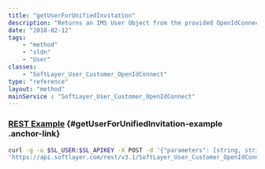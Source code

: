 ```yaml
---
title: "getUserForUnifiedInvitation"
description: "Returns an IMS User Object from the provided OpenIdConnect User ID or IBMid Unique Identifier for the Account of the active user. Enforces the User Management permissions for the Active User. An exception will be thrown if no matching IMS User is found. NOTE that providing IBMid Unique Identifier is optional, but it will be preferred over OpenIdConnect User ID if provided. "
date: "2018-02-12"
tags:
    - "method"
    - "sldn"
    - "User"
classes:
    - "SoftLayer_User_Customer_OpenIdConnect"
type: "reference"
layout: "method"
mainService : "SoftLayer_User_Customer_OpenIdConnect"
---
```


### [REST Example](#getUserForUnifiedInvitation-example) <a href="/article/rest/"><i class="fas fa-question"></i></a> {#getUserForUnifiedInvitation-example .anchor-link} 
```bash
curl -g -u $SL_USER:$SL_APIKEY -X POST -d '{"parameters": [string, string, string, string]}' \
'https://api.softlayer.com/rest/v3.1/SoftLayer_User_Customer_OpenIdConnect/getUserForUnifiedInvitation'
```
